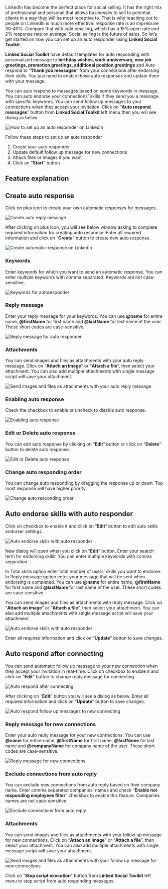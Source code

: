 LinkedIn has become the perfect place for social selling. It has the right mix of professional and personal that allows businesses to sell to potential clients in a way they will be most receptive to. That is why reaching out to people on LinkedIn is much more effective: response rate is an impressive 30-40%. Compare that with cold emailing, which has a 15% open rate and 2% response rate on average. Social selling is the future of sales. So let’s get started on how you can set up an auto responder using **Linked Social Toolkit**.



**Linked Social Toolkit** have default templates for auto responding with personalized message to **birthday wishes, work anniversary, new job greetings, promotion greetings, additional position greetings** and Auto respond to “**Thank you messages**” from your connections after endorsing their skills. You just need to enable these auto responses and update them with your message.

You can auto respond to messages based on some keywords in message. You can auto endorse your connections’ skills if they send you a message with specific keywords. You can send follow up messages to your connections when they accept your invitation. Click on “**Auto respond messages**” button from **Linked Social Toolkit** left menu then you will see dialog as below

![How to set up an auto responder on LinkedIn](https://github.com/ZiaUrR3hman/LinkedSocialToolkit/raw/master/images/Auto-respond-or-replay-messages-on-linkedin.png)

Follow these steps to set up an auto responder
1. Create your auto responder
2. Update default follow up message for new connections
3. Attach files or images if you want
4. Click on "**Start**" button

## Feature explanation
## Create auto response
Click on plus icon to create your own automatic responses for messages.

![Create auto reply message](https://github.com/ZiaUrR3hman/LinkedSocialToolkit/raw/master/images/Create-auto-reply-message-on-linkedin.png)

After clicking on plus icon, you will see below window asking to complete required information for creating auto response. Enter all required information and click on “**Create**” button to create new auto response.

![Create automatic-response on LinkedIn](https://github.com/ZiaUrR3hman/LinkedSocialToolkit/raw/master/images/Create-automatic-response-on-linkedin.png)

### Keywords
Enter keywords for which you want to send an automatic response. You can enter multiple keywords with comma separated. Keywords are not case-sensitive.

![Keywords for autoresponder](https://github.com/ZiaUrR3hman/LinkedSocialToolkit/raw/master/images/Keywords-for-autoresponder.png)

### Reply message
Enter your reply message for your keywords. You can use **@name** for entire name, **@firstName** for first name and **@lastName** for last name of the user. These short codes are case-sensitive. 

![Reply message for auto responder](https://github.com/ZiaUrR3hman/LinkedSocialToolkit/raw/master/images/Reply-message-for-auto-responder-on-linkedin.png)

### Attachments
You can send images and files as attachments with your auto reply message. Click on “**Attach an image**” or “**Attach a file**”, then select your attachment. You can also add multiple attachments with single message script will save your attachment.

![Send images and files as attachments with your auto reply message](https://github.com/ZiaUrR3hman/LinkedSocialToolkit/raw/master/images/send-images-and-files-as-attachments-with-your-message.png)

### Enabling auto response
Check the checkbox to enable or uncheck to disable auto response.

![Enabling auto response](https://github.com/ZiaUrR3hman/LinkedSocialToolkit/raw/master/images/Enabling-auto-response-on-linkedin.png)

### Edit or Delete auto response
You can edit auto response by clicking on “**Edit**” button or click on “**Delete**” button to delete auto response.

![Edit or Delete auto response](https://github.com/ZiaUrR3hman/LinkedSocialToolkit/raw/master/images/Edit-or-Delete-auto-response-on-linkedin.png)

### Change auto responding order
You can change auto responding by dragging the response up or down. Top most response will have higher priority.

![Change auto responding order](https://github.com/ZiaUrR3hman/LinkedSocialToolkit/raw/master/images/Change-auto-responding-order-on-linkedin.png)


## Auto endorse skills with auto responder
Click on checkbox to enable it and click on “**Edit**” button to edit auto skills endorser settings.

![Auto endorse skills with auto responder](https://github.com/ZiaUrR3hman/LinkedSocialToolkit/raw/master/images/Auto-endorse-skills-with-auto-responder-on-linkedin.png)

New dialog will open when you click on “**Edit**” button. Enter your search term for endorsing skills. You can enter multiple keywords with comma separation.
 
In Total skills option enter total number of users’ skills you want to endorse. In Reply message option enter your message that will be sent when endorsing is completed. You can use **@name** for entire name, **@firstName** for first name and **@lastName** for last name of the user. These short codes are case-sensitive.

You can send images and files as attachments with reply message. Click on “**Attach an image**” or “**Attach a file**”, then select your attachment. You can also add multiple attachments with single message script will save your attachment.

![Auto endorse skills with auto responder](https://github.com/ZiaUrR3hman/LinkedSocialToolkit/raw/master/images/Auto-endorse-skills-with-auto-responder.png)

Enter all required information and click on “**Update**” button to save changes.

## Auto respond after connecting
You can send automatic follow up message to your new connection when they accept your invitation in real-time. Click on checkbox to enable it and click on “**Edit**” button to change reply message for connecting.

![Auto respond after connecting](https://github.com/ZiaUrR3hman/LinkedSocialToolkit/raw/master/images/Auto-respond-after-connecting.png)

After clicking on “**Edit**” button you will see a dialog as below. Enter all required information and click on “**Update**” button to save changes.

![Auto respond follow up messages to new connecting](https://github.com/ZiaUrR3hman/LinkedSocialToolkit/raw/master/images/Auto-respond-follow-up-messages-to-new-connecting.png)

### Reply message for new connections
Enter your auto reply message for your new connections. You can use **@name** for entire name, **@firstName** for first name, **@lastName** for last name and **@companyName** for company name of the user. These short codes are case-sensitive.

![Reply message for new connections](https://github.com/ZiaUrR3hman/LinkedSocialToolkit/raw/master/images/Reply-message-for-new-connections.png)

### Exclude connections from auto reply
You can exclude new connections from auto reply based on their company name. Enter comma separated companies’ names and check “**Enable not responding employees filter**” checkbox to enable this feature. Companies names are not case-sensitive.

![Exclude connections from auto reply](https://github.com/ZiaUrR3hman/LinkedSocialToolkit/raw/master/images/Exclude-connections-from-auto-reply.png)

### Attachments
You can send images and files as attachments with your follow up message for new connections. Click on “**Attach an image**” or “**Attach a file**”, then select your attachment. You can also add multiple attachments with single message script will save your attachment.

![Send images and files as attachments with your follow up message for new connections](https://github.com/ZiaUrR3hman/LinkedSocialToolkit/raw/master/images/send-images-and-files-as-attachments-with-your-message.png)

Click on “**Stop script execution**” button from **Linked Social Toolkit** left menu to stop script from auto responding messages.
